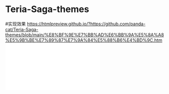 # Teria-Saga-themes

#实现效果
https://htmlpreview.github.io/?https://github.com/panda-cat/Teria-Saga-themes/blob/main/%E8%BF%9E%E7%BB%AD%E6%BB%9A%E5%8A%A8%E5%9B%BE%E7%89%87%E7%9A%84%E5%88%B6%E4%BD%9C.htm
![](./连续滚动图片的制作.htm)
